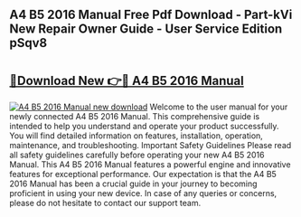 ## A4 B5 2016 Manual Free Pdf Download - Part-kVi New Repair Owner Guide - User Service Edition pSqv8

# <h2><a href="http://bc54725.oget.top/?id=A4+B5+2016+Manual">🔗Download New 👉🔴 A4 B5 2016 Manual</a></h2>

[![A4 B5 2016 Manual new download](https://i.imgur.com/5g1atiW.png)](http://bc54725.oget.top/?id=A4+B5+2016+Manual)
Welcome to the user manual for your newly connected A4 B5 2016 Manual. This comprehensive guide is intended to help you understand and operate your product successfully. You will find detailed information on features, installation, operation, maintenance, and troubleshooting. Important Safety Guidelines Please read all safety guidelines carefully before operating your new A4 B5 2016 Manual. This A4 B5 2016 Manual features a powerful engine and innovative features for exceptional performance. Our expectation is that the A4 B5 2016 Manual has been a crucial guide in your journey to becoming proficient in using your new device. In case of any queries or concerns, please do not hesitate to contact our support team.
